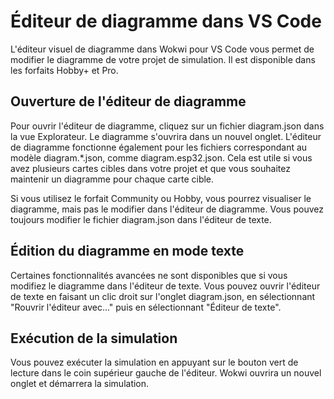 # Éditeur de diagramme dans VS Code

L'éditeur visuel de diagramme dans Wokwi pour VS Code vous permet de modifier le diagramme de votre projet de simulation. Il est disponible dans les forfaits Hobby+ et Pro.

## Ouverture de l'éditeur de diagramme

Pour ouvrir l'éditeur de diagramme, cliquez sur un fichier diagram.json dans la vue Explorateur. Le diagramme s'ouvrira dans un nouvel onglet. L'éditeur de diagramme fonctionne également pour les fichiers correspondant au modèle diagram.*.json, comme diagram.esp32.json. Cela est utile si vous avez plusieurs cartes cibles dans votre projet et que vous souhaitez maintenir un diagramme pour chaque carte cible.

Si vous utilisez le forfait Community ou Hobby, vous pourrez visualiser le diagramme, mais pas le modifier dans l'éditeur de diagramme. Vous pouvez toujours modifier le fichier diagram.json dans l'éditeur de texte.

## Édition du diagramme en mode texte

Certaines fonctionnalités avancées ne sont disponibles que si vous modifiez le diagramme dans l'éditeur de texte. Vous pouvez ouvrir l'éditeur de texte en faisant un clic droit sur l'onglet diagram.json, en sélectionnant "Rouvrir l'éditeur avec..." puis en sélectionnant "Éditeur de texte".

## Exécution de la simulation

Vous pouvez exécuter la simulation en appuyant sur le bouton vert de lecture dans le coin supérieur gauche de l'éditeur. Wokwi ouvrira un nouvel onglet et démarrera la simulation.